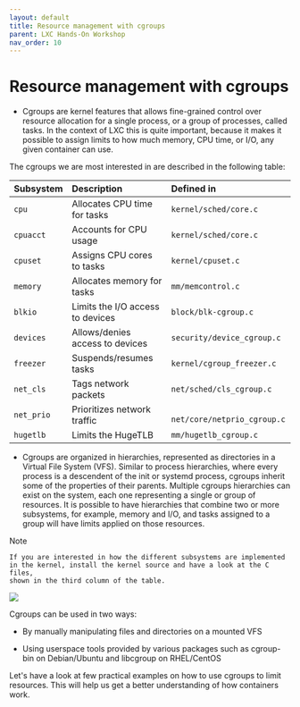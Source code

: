 ```yaml
---
layout: default
title: Resource management with cgroups
parent: LXC Hands-On Workshop
nav_order: 10
---
```



# Resource management with cgroups

- Cgroups are kernel features that allows fine-grained control over resource allocation for a single process, or a group of processes, called tasks. In the context of LXC this is quite important, because it makes it possible to assign limits to how much memory, CPU time, or I/O, any given container can use.

The cgroups we are most interested in are described in the following table:

| Subsystem     | Description     |  Defined in    | 
|:-------------|:------------------|:------------------|
| `cpu`  |   Allocates CPU time for tasks | `kernel/sched/core.c` |
| `cpuacct` |  Accounts for CPU usage  | `kernel/sched/core.c`|
| `cpuset `  |  Assigns CPU cores to tasks  | `kernel/cpuset.c`|
| `memory`  | Allocates memory for tasks | `mm/memcontrol.c`|
| `blkio `| Limits the I/O access to devices | `block/blk-cgroup.c`|
| `devices` | Allows/denies access to devices | `security/device_cgroup.c`|
| `freezer` | Suspends/resumes tasks | `kernel/cgroup_freezer.c`|
| `net_cls`  | Tags network packets | `net/sched/cls_cgroup.c`|
| `net_prio`  | Prioritizes network traffic |` net/core/netprio_cgroup.c`|
| `hugetlb` | Limits the HugeTLB | `mm/hugetlb_cgroup.c` |

- Cgroups are organized in hierarchies, represented as directories in a Virtual File System (VFS). Similar to process hierarchies, where every process is a descendent of the init or systemd process, cgroups inherit some of the properties of their parents. Multiple cgroups hierarchies can exist on the system, each one representing a single or group of resources. It is possible to have hierarchies that combine two or more subsystems, for example, memory and I/O, and tasks assigned to a group will have limits applied on those resources.

Note
```
If you are interested in how the different subsystems are implemented in the kernel, install the kernel source and have a look at the C files,
shown in the third column of the table.
```
![](https://raw.githubusercontent.com/sangam14/ContainerLabs/master/img/cgroup1.jpg)

Cgroups can be used in two ways:

   - By manually manipulating files and directories on a mounted VFS

   - Using userspace tools provided by various packages such as cgroup-bin on Debian/Ubuntu and libcgroup on RHEL/CentOS

Let's have a look at few practical examples on how to use cgroups to limit resources. This will help us get a better understanding of how containers work.
